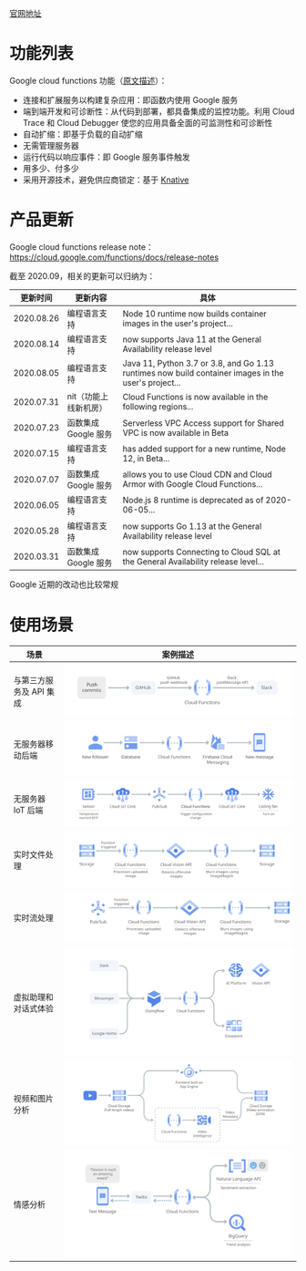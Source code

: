 [官网地址](https://cloud.google.com/functions/)

# 功能列表

Google cloud functions 功能（[原文描述](https://cloud.google.com/functions#section-14)）：

* 连接和扩展服务以构建复杂应用：即函数内使用 Google 服务
* 端到端开发和可诊断性：从代码到部署，都具备集成的监控功能。利用 Cloud Trace 和 Cloud Debugger 使您的应用具备全面的可监测性和可诊断性
* 自动扩缩：即基于负载的自动扩缩
* 无需管理服务器
* 运行代码以响应事件：即 Google 服务事件触发
* 用多少、付多少
* 采用开源技术，避免供应商锁定：基于 [Knative](https://coldtea214.gitbook.io/cncf-serverless/installableplatform/knative)

# 产品更新

Google cloud functions release note：https://cloud.google.com/functions/docs/release-notes

截至 2020.09，相关的更新可以归纳为：

| 更新时间 | 更新内容 | 具体 |
|---------|--------|-----|
| 2020.08.26 | 编程语言支持 | Node 10 runtime now builds container images in the user's project... |
| 2020.08.14 | 编程语言支持 | now supports Java 11 at the General Availability release level |
| 2020.08.05 | 编程语言支持 | Java 11, Python 3.7 or 3.8, and Go 1.13 runtimes now build container images in the user's project... |
| 2020.07.31 | nit（功能上线新机房）| Cloud Functions is now available in the following regions... |
| 2020.07.23 | 函数集成 Google 服务 | Serverless VPC Access support for Shared VPC is now available in Beta |
| 2020.07.15 | 编程语言支持 | has added support for a new runtime, Node 12, in Beta... |
| 2020.07.07 | 函数集成 Google 服务 | allows you to use Cloud CDN and Cloud Armor with Google Cloud Functions... |
| 2020.06.05 | 编程语言支持 | Node.js 8 runtime is deprecated as of 2020-06-05... |
| 2020.05.28 | 编程语言支持 | now supports Go 1.13 at the General Availability release level |
| 2020.03.31 |  函数集成 Google 服务 | now supports Connecting to Cloud SQL at the General Availability release level... |

Google 近期的改动也比较常规

# 使用场景

| 场景 | 案例描述 |
|----|--------|
| 与第三方服务及 API 集成 | ![user-case1](./user-case1.svg) |
| 无服务器移动后端 | ![user-case2](./user-case2.svg) |
| 无服务器 IoT 后端 | ![user-case3](./user-case3.svg) |
| 实时文件处理 | ![user-case4](./user-case4.svg) |
| 实时流处理 | ![user-case5](./user-case5.svg) |
| 虚拟助理和对话式体验 | ![user-case6](./user-case6.svg) |
| 视频和图片分析 | ![user-case7](./user-case7.svg) |
| 情感分析 | ![user-case8](./user-case8.svg) |
